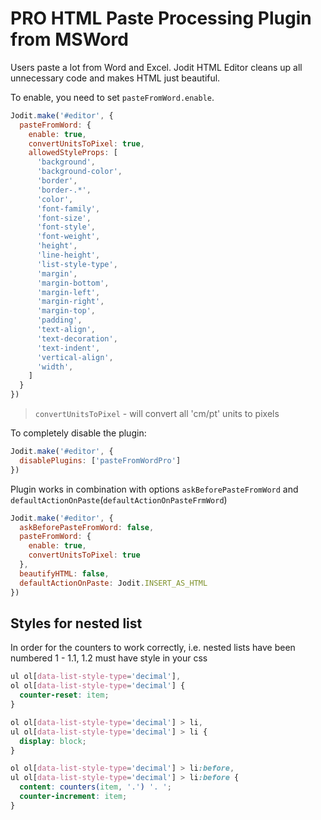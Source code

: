 # PRO HTML Paste Processing Plugin from MSWord

Users paste a lot from Word and Excel. Jodit HTML Editor cleans up all unnecessary code and makes HTML just beautiful.

To enable, you need to set `pasteFromWord.enable`.

```js
Jodit.make('#editor', {
  pasteFromWord: {
    enable: true,
    convertUnitsToPixel: true,
    allowedStyleProps: [
      'background',
      'background-color',
      'border',
      'border-.*',
      'color',
      'font-family',
      'font-size',
      'font-style',
      'font-weight',
      'height',
      'line-height',
      'list-style-type',
      'margin',
      'margin-bottom',
      'margin-left',
      'margin-right',
      'margin-top',
      'padding',
      'text-align',
      'text-decoration',
      'text-indent',
      'vertical-align',
      'width',
    ]
  }
})
```

> `convertUnitsToPixel` - will convert all 'cm/pt' units to pixels

To completely disable the plugin:

```js
Jodit.make('#editor', {
  disablePlugins: ['pasteFromWordPro']
})
```

Plugin works in combination with options `askBeforePasteFromWord` and `defaultActionOnPaste`(`defaultActionOnPasteFrmWord`)

```js
Jodit.make('#editor', {
  askBeforePasteFromWord: false,
  pasteFromWord: {
    enable: true,
    convertUnitsToPixel: true
  },
  beautifyHTML: false,
  defaultActionOnPaste: Jodit.INSERT_AS_HTML
})
```

## Styles for nested list

In order for the counters to work correctly, i.e. nested lists have been numbered 1 - 1.1, 1.2 must have style in your css

```css
ul ol[data-list-style-type='decimal'],
ol ol[data-list-style-type='decimal'] {
  counter-reset: item;
}

ol ol[data-list-style-type='decimal'] > li,
ul ol[data-list-style-type='decimal'] > li {
  display: block;
}

ol ol[data-list-style-type='decimal'] > li:before,
ul ol[data-list-style-type='decimal'] > li:before {
  content: counters(item, '.') '. ';
  counter-increment: item;
}
```
